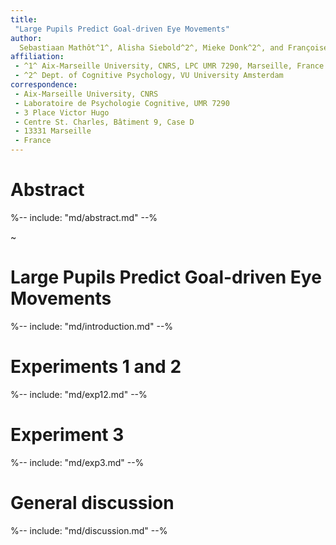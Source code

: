 ```yaml
---
title:
 "Large Pupils Predict Goal-driven Eye Movements"
author:
  Sebastiaan Mathôt^1^, Alisha Siebold^2^, Mieke Donk^2^, and Françoise Vitu^1^
affiliation:
 - ^1^ Aix-Marseille University, CNRS, LPC UMR 7290, Marseille, France
 - ^2^ Dept. of Cognitive Psychology, VU University Amsterdam
correspondence:
 - Aix-Marseille University, CNRS
 - Laboratoire de Psychologie Cognitive, UMR 7290
 - 3 Place Victor Hugo
 - Centre St. Charles, Bâtiment 9, Case D
 - 13331 Marseille
 - France
---
```


# Abstract

%-- include: "md/abstract.md" --%

~

# Large Pupils Predict Goal-driven Eye Movements

%-- include: "md/introduction.md" --%

# Experiments 1 and 2

%-- include: "md/exp12.md" --%

# Experiment 3

%-- include: "md/exp3.md" --%

# General discussion

%-- include: "md/discussion.md" --%


